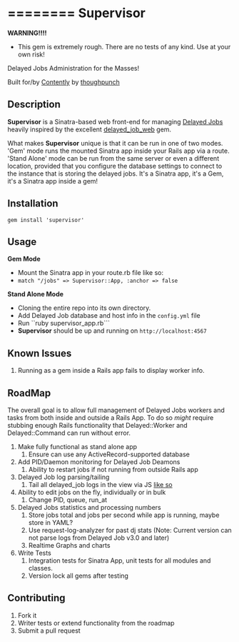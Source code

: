 ========
Supervisor
========

**WARNING!!!!**
* This gem is extremely rough. There are no tests of any kind. Use at your own risk!

Delayed Jobs Administration for the Masses! 

Built for/by [Contently](http://www.contently.com) by [thoughpunch](http://www.about.me/thoughtpunch)

## Description

**Supervisor** is a Sinatra-based web front-end for managing [Delayed Jobs](https://github.com/collectiveidea/delayed_job) heavily inspired by the excellent [delayed_job_web](https://github.com/ejschmitt/delayed_job_web) gem.

What makes **Supervisor** unique is that it can be run in one of two modes. 'Gem' mode runs the mounted Sinatra app inside your Rails app via a route. 'Stand Alone' mode can be run from the same server or even a different location, provided that you configure the database settings to connect to the instance that is storing the delayed jobs. It's a Sinatra app, it's a Gem, it's a Sinatra app inside a gem!

## Installation

    gem install 'supervisor'

## Usage

**Gem Mode**
* Mount the Sinatra app in your route.rb file like so:
* ```match "/jobs" => Supervisor::App, :anchor => false```

**Stand Alone Mode**
* Cloning the entire repo into its own directory.
* Add Delayed Job database and host info in the ```config.yml``` file
* Run ``ruby supervisor_app.rb```
* **Supervisor** should be up and running on ```http://localhost:4567```

## Known Issues ##

1. Running as a gem inside a Rails app fails to display worker info.


## RoadMap

The overall goal is to allow full management of Delayed Jobs workers and tasks from both inside and outside a Rails App.
To do so *might* require stubbing enough Rails functionality that Delayed::Worker and Delayed::Command can run without error.

1. Make fully functional as stand alone app
    1. Ensure can use any ActiveRecord-supported database
2. Add PID/Daemon monitoring for Delayed Job Deamons
    1. Ability to restart jobs if not running from outside Rails app
3. Delayed Job log parsing/tailing
    1. Tail all delayed_job logs in the view via JS [like so](http://dojo4.com/blog/easy-cheasy-realtime-log-tailing-in-a-rails-admin-view)
4. Ability to edit jobs on the fly, individually or in bulk
    1. Change PID, queue, run_at
5. Delayed Jobs statistics and processing numbers
	1. Store jobs total and jobs per second while app is running, maybe store in YAML?
	2. Use request-log-analyzer for past dj stats (Note: Current version can not parse logs from Delayed Job v3.0 and later)
	3. Realtime Graphs and charts
6. Write Tests
    1. Integration tests for Sinatra App, unit tests for all modules and classes.
    2. Version lock all gems after testing

## Contributing

1. Fork it
2. Writer tests or extend functionality from the roadmap
3. Submit a pull request